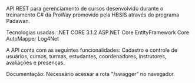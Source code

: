API REST para gerenciamento de cursos desenvolvido durante o treinamento
C# da ProWay promovido pela HBSIS através do programa Padawan.

Tecnologias usadas: 
  .NET CORE 3.1.2
  ASP.NET Core
  EntityFramework Core
  AutoMapper 
  Log4Net

A API conta com as seguintes funcionalidades: 
  Cadastro e controle de usuários, cursos, turmas, estudantes, coordenadores, instrutores, avaliações e presenças.

Documentação: 
  Necessário acessar a rota "/swagger" no navegador. 
